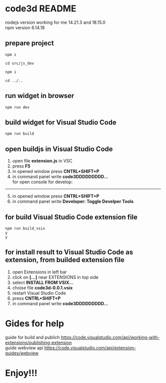 # code3d README

nodejs version working for me 14.21.3 and 18.15.0  
npm version 6.14.18

prepare project
---

```
npm i
```

```
cd src/js_dev
```

```
npm i
```

```
cd ../..
```

run widget in browser
---
``` 
npm run dev  
```

build widget for Visual Studio Code
---
``` 
npm run build
```

open buildjs in Visual Studio Code
---
1. open file **extension.js** in VSC 
2. press **F5**
3. in opened window press **CNTRL+SHIFT+P**
4. in command panel write **code3DDDDDDDDD...**  
for open console for develop:
---
5. in opened window press **CNTRL+SHIFT+P**
6. in command panel write **Developer: Toggle Develper Tools**

for build Visual Studio Code extension file
---
``` 
npm run build_vsix
y
y
``` 

for install result to Visual Studio Code as extension, from builded extension file
---
1. open Extensions in left bar
2. click on **[...]** near EXTENSIONS in top side
3. select **INSTALL FROM VSIX...**
4. choise file **code3d-0.0.1.vsix**
5. restart Visual Studio Code
6. press **CNTRL+SHIFT+P**
7. in command panel write **code3DDDDDDDDD...**


# Gides for help
guide for build and publich
https://code.visualstudio.com/api/working-with-extensions/publishing-extension  
guide webview api
https://code.visualstudio.com/api/extension-guides/webview 

# Enjoy!!!
